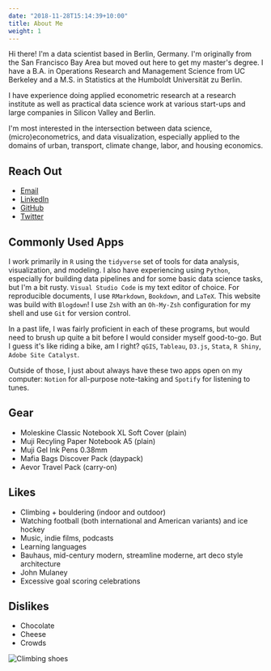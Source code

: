 ```yaml
---
date: "2018-11-28T15:14:39+10:00"
title: About Me
weight: 1
---
```


Hi there! I'm a data scientist based in Berlin, Germany. I'm originally from the San Francisco Bay Area but moved out here to get my master's degree. I have a B.A. in Operations Research and Management Science from UC Berkeley and a M.S. in Statistics at the Humboldt Universität zu Berlin.

I have experience doing applied econometric research at a research institute as well as practical data science work at various start-ups and large companies in Silicon Valley and Berlin.

I'm most interested in the intersection between data science, (micro)econometrics, and data visualization, especially applied to the domains of urban, transport, climate change, labor, and housing economics.

## Reach Out

- [Email](mailto:phi.nguyen@@outlook.com)
- [LinkedIn](https://www.linkedin.com/in/phinguyen44)
- [GitHub](https://www.github.com/phister)
- [Twitter](https://www.twitter.com/phister44)

## Commonly Used Apps

I work primarily in `R` using the `tidyverse` set of tools for data analysis, visualization, and modeling. I also have experiencing using `Python`, especially for building data pipelines and for some basic data science tasks, but I'm a bit rusty. `Visual Studio Code` is my text editor of choice. For reproducible documents, I use `RMarkdown`, `Bookdown`, and `LaTeX`. This website was build with `Blogdown`! I use `Zsh` with an `Oh-My-Zsh` configuration for my shell and use `Git` for version control.

In a past life, I was fairly proficient in each of these programs, but would need to brush up quite a bit before I would consider myself good-to-go. But I guess it's like riding a bike, am I right? `qGIS`, `Tableau`, `D3.js`, `Stata`, `R Shiny`, `Adobe Site Catalyst`.

Outside of those, I just about always have these two apps open on my computer: `Notion` for all-purpose note-taking and `Spotify` for listening to tunes.

## Gear

- Moleskine Classic Notebook XL Soft Cover (plain)
- Muji Recyling Paper Notebook A5 (plain)
- Muji Gel Ink Pens 0.38mm
- Mafia Bags Discover Pack (daypack)
- Aevor Travel Pack (carry-on)

## Likes

- Climbing + bouldering (indoor and outdoor)
- Watching football (both international and American variants) and ice hockey
- Music, indie films, podcasts
- Learning languages
- Bauhaus, mid-century modern, streamline moderne, art deco style architecture
- John Mulaney
- Excessive goal scoring celebrations

## Dislikes

- Chocolate
- Cheese
- Crowds

![Climbing shoes](../img/shoes.jpg)
